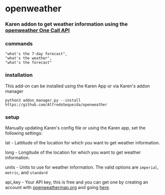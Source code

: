 # openweather

### Karen addon to get weather information using the [openweather One Call API](https://openweathermap.org/api/one-call-api)

### commands

```
"what's the 7-day forecast",
"what's the weather",
"what's the forecast"
```

### installation

This add-on can be installed using the Karen App or via Karen's addon manager

```
python3 addon_manager.py --install https://github.com/AlfredoSequeida/openweather
```

### setup

Manually updating Karen's config file or using the Karen app, set the following settings:

lat - Lattitude of the location for which you want to get weather information.

long - Longitude of the location for which you want to get weather information.

units - Units to use for weather information. The valid options are `imperial`, `metric`, and `standard`

api_key - Your API key, this is free and you can get one by creating an account with [openweathermap.org](https://home.openweathermap.org/users/sign_up) and going [here](https://home.openweathermap.org/api_keys).
